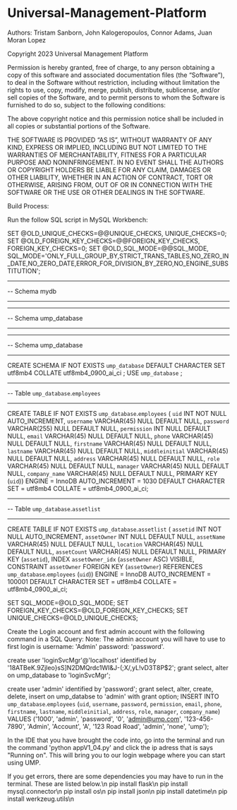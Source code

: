 # Universal-Management-Platform
Authors: Tristam Sanborn, John Kalogeropoulos, Connor Adams, Juan Moran Lopez

Copyright 2023 Universal Management Platform

Permission is hereby granted, free of charge, to any person obtaining a copy of this software and associated documentation files (the “Software”), to deal in the Software without restriction, including without limitation the rights to use, copy, modify, merge, publish, distribute, sublicense, and/or sell copies of the Software, and to permit persons to whom the Software is furnished to do so, subject to the following conditions:

The above copyright notice and this permission notice shall be included in all copies or substantial portions of the Software.

THE SOFTWARE IS PROVIDED “AS IS”, WITHOUT WARRANTY OF ANY KIND, EXPRESS OR IMPLIED, INCLUDING BUT NOT LIMITED TO THE WARRANTIES OF MERCHANTABILITY, FITNESS FOR A PARTICULAR PURPOSE AND NONINFRINGEMENT. IN NO EVENT SHALL THE AUTHORS OR COPYRIGHT HOLDERS BE LIABLE FOR ANY CLAIM, DAMAGES OR OTHER LIABILITY, WHETHER IN AN ACTION OF CONTRACT, TORT OR OTHERWISE, ARISING FROM, OUT OF OR IN CONNECTION WITH THE SOFTWARE OR THE USE OR OTHER DEALINGS IN THE SOFTWARE.


Build Process:

Run the follow SQL script in MySQL Workbench:

SET @OLD_UNIQUE_CHECKS=@@UNIQUE_CHECKS, UNIQUE_CHECKS=0;
SET @OLD_FOREIGN_KEY_CHECKS=@@FOREIGN_KEY_CHECKS, FOREIGN_KEY_CHECKS=0;
SET @OLD_SQL_MODE=@@SQL_MODE, SQL_MODE='ONLY_FULL_GROUP_BY,STRICT_TRANS_TABLES,NO_ZERO_IN_DATE,NO_ZERO_DATE,ERROR_FOR_DIVISION_BY_ZERO,NO_ENGINE_SUBSTITUTION';

-- -----------------------------------------------------
-- Schema mydb
-- -----------------------------------------------------
-- -----------------------------------------------------
-- Schema ump_database
-- -----------------------------------------------------

-- -----------------------------------------------------
-- Schema ump_database
-- -----------------------------------------------------
CREATE SCHEMA IF NOT EXISTS `ump_database` DEFAULT CHARACTER SET utf8mb4 COLLATE utf8mb4_0900_ai_ci ;
USE `ump_database` ;

-- -----------------------------------------------------
-- Table `ump_database`.`employees`
-- -----------------------------------------------------
CREATE TABLE IF NOT EXISTS `ump_database`.`employees` (
  `uid` INT NOT NULL AUTO_INCREMENT,
  `username` VARCHAR(45) NULL DEFAULT NULL,
  `password` VARCHAR(255) NULL DEFAULT NULL,
  `permission` INT NULL DEFAULT NULL,
  `email` VARCHAR(45) NULL DEFAULT NULL,
  `phone` VARCHAR(45) NULL DEFAULT NULL,
  `firstname` VARCHAR(45) NULL DEFAULT NULL,
  `lastname` VARCHAR(45) NULL DEFAULT NULL,
  `middleinitial` VARCHAR(45) NULL DEFAULT NULL,
  `address` VARCHAR(45) NULL DEFAULT NULL,
  `role` VARCHAR(45) NULL DEFAULT NULL,
  `manager` VARCHAR(45) NULL DEFAULT NULL,
  `company_name` VARCHAR(45) NULL DEFAULT NULL,
  PRIMARY KEY (`uid`))
ENGINE = InnoDB
AUTO_INCREMENT = 1030
DEFAULT CHARACTER SET = utf8mb4
COLLATE = utf8mb4_0900_ai_ci;


-- -----------------------------------------------------
-- Table `ump_database`.`assetlist`
-- -----------------------------------------------------
CREATE TABLE IF NOT EXISTS `ump_database`.`assetlist` (
  `assetid` INT NOT NULL AUTO_INCREMENT,
  `assetOwner` INT NULL DEFAULT NULL,
  `assetName` VARCHAR(45) NULL DEFAULT NULL,
  `location` VARCHAR(45) NULL DEFAULT NULL,
  `assetCount` VARCHAR(45) NULL DEFAULT NULL,
  PRIMARY KEY (`assetid`),
  INDEX `assetOwner_idx` (`assetOwner` ASC) VISIBLE,
  CONSTRAINT `assetOwner`
    FOREIGN KEY (`assetOwner`)
    REFERENCES `ump_database`.`employees` (`uid`))
ENGINE = InnoDB
AUTO_INCREMENT = 100001
DEFAULT CHARACTER SET = utf8mb4
COLLATE = utf8mb4_0900_ai_ci;


SET SQL_MODE=@OLD_SQL_MODE;
SET FOREIGN_KEY_CHECKS=@OLD_FOREIGN_KEY_CHECKS;
SET UNIQUE_CHECKS=@OLD_UNIQUE_CHECKS;

Create the Login account and first admin account with the following command in a SQL Query:
Note: The admin account you will have to use to first login is username: 'Admin' password: 'password'.

create user 'loginSvcMgr'@'localhost' identified by '18ATBeK.9Zjleo\}sS]N2DMQrdc1WI&J-(;X/,yL!vD3T8P$2';
grant select, alter
on ump_database
to 'loginSvcMgr';

create user 'admin' identified by 'password';
grant select, alter, create, delete, insert
on ump_databse
to 'admin' with grant option;
INSERT INTO `ump_database`.`employees` (`uid`, `username`, `password`, `permission`, `email`, `phone`, `firstname`, `lastname`, `middleinitial`, `address`, `role`, `manager`, `company_name`) VALUES ('1000', 'admin', 'password', '0', 'admin@ump.com', '123-456-7890', 'Admin', 'Account', 'A', '123 Road Road', 'admin', 'none', 'ump');


In the IDE that you have brought the code into, go into the terminal and run the command 'python appV1_04.py' and click the ip adress that is says "Running on".
This will bring you to our login webpage where you can start using UMP.

If you get errors, there are some dependencies you may have to run in the terminal. These are listed below.\n
 pip install flask\n
 pip install mysql.connector\n
 pip install os\n
 pip install json\n
 pip install datetime\n
 pip install werkzeug.utils\n
